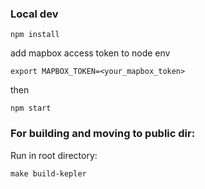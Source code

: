 
### Local dev
```
npm install
```

add mapbox access token to node env
```
export MAPBOX_TOKEN=<your_mapbox_token>
```

then
```
npm start
```

### For building and moving to public dir:
Run in root directory:
```
make build-kepler
```